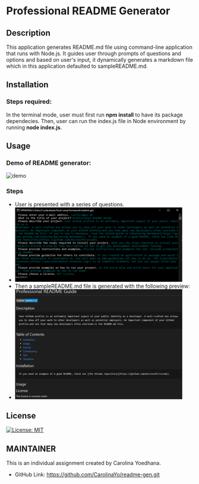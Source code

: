 # Professional README Generator

## Description 

This application generates README.md file using command-line application that runs with Node.js.  It guides user through prompts of questions and options and based on user's input, it dynamically generates a markdown file which in this application defaulted to sampleREADME.md.  

## Installation
### Steps required:
In the terminal mode, user must first run __npm install__ to have its package dependecies. Then, user can run the index.js file in Node environment by running __node index.js__.

## Usage 
### Demo of README generator:
![demo](./assets/demo.gif)

### Steps
* User is presented with a series of questions. 
* ![sample questions](./assets/sampleQnA.PNG)
* Then a sampleREADME.md file is generated with the following preview:
* ![sampleREADME.md preview](assets\sampleREADME.PNG)


## License
[![License: MIT](https://img.shields.io/badge/License-MIT-yellow.svg)](https://opensource.org/licenses/MIT) 

## MAINTAINER 
This is an individual assignment created by Carolina Yoedhana.
* GitHub Link: https://github.com/CarolinaYo/readme-gen.git

